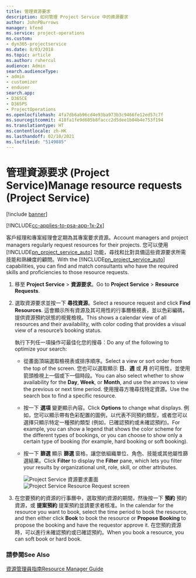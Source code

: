 ```yaml
---
title: 管理資源要求
description: 如何管理 Project Service 中的資源要求
author: JohnPBurrows
manager: kfend
ms.service: project-operations
ms.custom:
- dyn365-projectservice
ms.date: 8/03/2018
ms.topic: article
ms.author: ruhercul
audience: Admin
search.audienceType:
- admin
- customizer
- enduser
search.app:
- D365CE
- D365PS
- ProjectOperations
ms.openlocfilehash: 4fa7db6ab96cd4e93ba973b3c9466fe12ed57c7f
ms.sourcegitcommit: 418fa1fe9d605b8faccc2d5dee1b04b4e753f194
ms.translationtype: HT
ms.contentlocale: zh-HK
ms.lasthandoff: 02/10/2021
ms.locfileid: "5149885"
---
```

# <a name="manage-resource-requests-project-service"></a><span data-ttu-id="93f5b-103">管理資源要求 (Project Service)</span><span class="sxs-lookup"><span data-stu-id="93f5b-103">Manage resource requests (Project Service)</span></span>

[!include [banner](../includes/psa-now-project-operations.md)]

[!INCLUDE[cc-applies-to-psa-app-1x-2x](../includes/cc-applies-to-psa-app-1x-2x.md)]

<span data-ttu-id="93f5b-104">客戶經理和專案經理會定期為其專案要求資源。</span><span class="sxs-lookup"><span data-stu-id="93f5b-104">Account managers and project managers regularly request resources for their projects.</span></span> <span data-ttu-id="93f5b-105">您可以使用 [!INCLUDE[pn_project_service_auto](../includes/pn-project-service-auto.md)] 功能，尋找和比對具備這些資源要求所需技能和熟練度的顧問。</span><span class="sxs-lookup"><span data-stu-id="93f5b-105">With the [!INCLUDE[pn_project_service_auto](../includes/pn-project-service-auto.md)] capabilities, you can find and match consultants who have the required skills and proficiencies to those resource requests.</span></span>  
  
1. <span data-ttu-id="93f5b-106">移至 **Project Service** > **資源要求**。</span><span class="sxs-lookup"><span data-stu-id="93f5b-106">Go to **Project Service** > **Resource Requests**.</span></span>  
  
2. <span data-ttu-id="93f5b-107">選取資源要求並按一下 **尋找資源**。</span><span class="sxs-lookup"><span data-stu-id="93f5b-107">Select a resource request and click **Find Resources**.</span></span> <span data-ttu-id="93f5b-108">這會顯示所有資源及其可用性的行事曆檢視表，並以色彩編碼，提供資源預約狀態的視覺檢視。</span><span class="sxs-lookup"><span data-stu-id="93f5b-108">This shows a calendar view of all resources and their availability, with color coding that provides a visual view of a resource’s booking status.</span></span>  
  
    <span data-ttu-id="93f5b-109">執行下列任一項操作可最佳化您的搜尋：</span><span class="sxs-lookup"><span data-stu-id="93f5b-109">Do any of the following to optimize your search:</span></span>  
  
   -   <span data-ttu-id="93f5b-110">從畫面頂端選取檢視表或排序順序。</span><span class="sxs-lookup"><span data-stu-id="93f5b-110">Select a view or sort order from the top of the screen.</span></span> <span data-ttu-id="93f5b-111">您也可以選取顯示 **日**、**週** 或 **月** 的可用性，並使用箭頭檢視上一個或下一個時段。</span><span class="sxs-lookup"><span data-stu-id="93f5b-111">You can also select whether to show availability for the **Day**, **Week**, or **Month**, and use the arrows to view the previous or next time period.</span></span> <span data-ttu-id="93f5b-112">使用搜尋方塊尋找特定資源。</span><span class="sxs-lookup"><span data-stu-id="93f5b-112">Use the search box to find a specific resource.</span></span>  
  
   -   <span data-ttu-id="93f5b-113">按一下 **選項** 變更顯示內容。</span><span class="sxs-lookup"><span data-stu-id="93f5b-113">Click **Options** to change what displays.</span></span> <span data-ttu-id="93f5b-114">例如，您可以顯示帶有色彩配置的圖例，以代表不同預約類型，或者您可以選擇只顯示特定一種預約類型 (例如，已確認預約或未確認預約)。</span><span class="sxs-lookup"><span data-stu-id="93f5b-114">For example, you can show a legend that shows the color scheme for the different types of bookings, or you can choose to show only a certain type of booking (for example, hard booking or soft booking).</span></span>  
  
   -   <span data-ttu-id="93f5b-115">按一下 **篩選** 顯示 **篩選** 窗格，讓您依組織單位、角色、技能或其他屬性篩選結果。</span><span class="sxs-lookup"><span data-stu-id="93f5b-115">Click **Filter** to display the **Filter** pane, which lets you filter your results by organizational unit, role, skill, or other attributes.</span></span>  
  
       <span data-ttu-id="93f5b-116">![Project Service 資源要求畫面](../psa/media/project-service-resource-request-screen.png "Project Service 資源要求畫面")</span><span class="sxs-lookup"><span data-stu-id="93f5b-116">![Project Service Resource Request screen](../psa/media/project-service-resource-request-screen.png "Project Service Resource Request screen")</span></span>  
  
3. <span data-ttu-id="93f5b-117">在您要預約的資源的行事曆中，選取預約資源的期間，然後按一下 **預約** 預約資源，或 **提案預約** 提案預約並請要求者核准。</span><span class="sxs-lookup"><span data-stu-id="93f5b-117">In the calendar for the resource you want to book, select the time period to book the resource, and then either click **Book** to book the resource or **Propose Booking** to propose the booking and have the requestor approve it.</span></span> <span data-ttu-id="93f5b-118">在您預約資源時，可以進行未確認預約或已確認預約。</span><span class="sxs-lookup"><span data-stu-id="93f5b-118">When you book a resource, you can soft book or hard book.</span></span>  
  
### <a name="see-also"></a><span data-ttu-id="93f5b-119">請參閱</span><span class="sxs-lookup"><span data-stu-id="93f5b-119">See Also</span></span>  
 [<span data-ttu-id="93f5b-120">資源管理員指南</span><span class="sxs-lookup"><span data-stu-id="93f5b-120">Resource Manager Guide</span></span>](../psa/resource-manager-guide.md)
